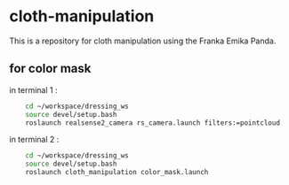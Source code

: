 # cloth-manipulation

This is a repository for cloth manipulation using the Franka Emika Panda. 

## for color mask

in terminal 1 : 
```sh
    cd ~/workspace/dressing_ws
    source devel/setup.bash 
    roslaunch realsense2_camera rs_camera.launch filters:=pointcloud
```
in terminal 2 : 
```sh
    cd ~/workspace/dressing_ws
    source devel/setup.bash 
    roslaunch cloth_manipulation color_mask.launch
```
